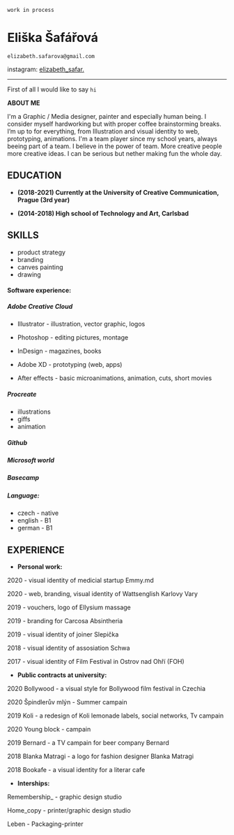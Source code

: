 `work in process`

# Eliška Šafářová

`elizabeth.safarova@gmail.com` 

instagram: [elizabeth_safar.](https://www.instagram.com/elizabeth_safar/) 

---

First of all I would like to say `hi`

**ABOUT ME** 

I'm a Graphic / Media designer, painter and especially human being. 
I consider myself hardworking but with proper coffee brainstorming breaks. I’m up to for everything, from Illustration and visual identity to web, prototyping, animations. I'm a team player since my school years, always beeing part of a team. I believe in the power of team. More creative people more creative ideas. I can be serious but nether making fun the whole day. 


## EDUCATION

  * **(2018-2021) Currently at the University of Creative Communication, Prague (3rd year)**

  * **(2014-2018) High school of Technology and Art, Carlsbad**
   

 
 ## SKILLS
 
 - product strategy
 - branding
 - canves painting
 - drawing
 
   
 #### Software experience:
  
   ##### Adobe Creative Cloud 
   
   - Illustrator - illustration, vector graphic, logos 
   
   - Photoshop - editing pictures, montage 
   
   - InDesign - magazines, books
   
   - Adobe XD - prototyping (web, apps)
   
   - After effects - basic microanimations, animation, cuts, short movies
   
   
   ##### Procreate
   - illustrations
   - giffs
   - animation
   
   
   
   ##### Github
   
   ##### Microsoft world
   
   ##### Basecamp
   
   ##### Language: 
 
   - czech - native 
   - english - B1 
   - german - B1
 


 ## EXPERIENCE
 
  * **Personal work:** 
  
 2020 - visual identity of medicial startup Emmy.md
  
 2020 - web, branding, visual identity of Wattsenglish Karlovy Vary
  
 2019 - vouchers, logo of Ellysium massage
  
 2019 - branding for Carcosa Absintheria
  
 2019 - visual identity of joiner Slepička 
  
 2018 - visual identity of assosiation Schwa
  
 2017 - visual identity of Film Festival in Ostrov nad Ohří (FOH)
  
  
  * **Public contracts at university:** 
  
2020 Bollywood - a visual style for Bollywood film festival in Czechia 

2020 Špindlerův mlýn - Summer campain

2019 Koli - a redesign of Koli lemonade labels, social networks, Tv campain

2020 Young block - campain 

2019 Bernard - a TV campain for beer company Bernard

2018 Blanka Matragi - a logo for fashion designer Blanka Matragi

2018 Bookafe - a visual identity for a literar cafe
  
  
  
  
  * **Interships:** 
  
  Remembership_ - graphic design studio
  
  Home_copy - printer/graphic design studio
  
  Leben - Packaging-printer
 

   

   
 
